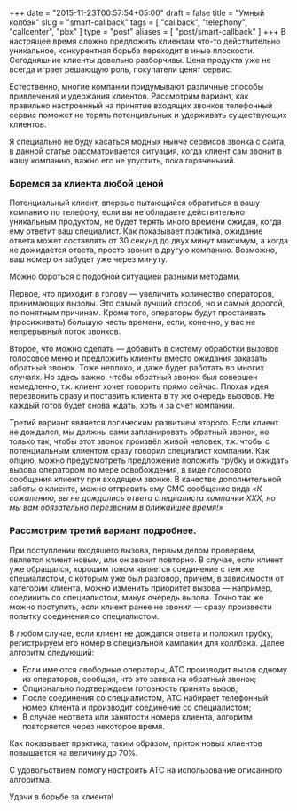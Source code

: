 +++
date = "2015-11-23T00:57:54+05:00"
draft = false
title = "Умный колбэк"
slug = "smart-callback"
tags = [ "callback", "telephony", "callcenter", "pbx" ]
type = "post"
aliases = [
	"post/smart-callback"
]
+++
В настоящее время сложно предложить клиентам что-то действительно уникальное, конкурентная борьба переходит в иные плоскости. Сегодняшние клиенты довольно разборчивы. Цена продукта уже не всегда играет решающую роль, покупатели ценят сервис.

Естественно, многие компании придумывают различные способы привлечения и удержания клиентов. Рассмотрим вариант, как правильно настроенный на принятие входящих звонков телефонный сервис поможет не терять потенциальных и удерживать существующих клиентов.

<!--more-->

Я специально не буду касаться модных нынче сервисов звонка с сайта, в данной статье рассматривается ситуация, когда клиент сам звонит в нашу компанию, важно его не упустить, пока горяченький.

### Боремся за клиента любой ценой

Потенциальный клиент, впервые пытающийся обратиться в вашу компанию по телефону, если вы не обладаете действительно уникальным продуктом, не будет терять много времени ожидая, когда ему ответит ваш специалист. Как показывает практика, ожидание ответа может составлять от 30 секунд до двух минут максимум, а когда не дожидается ответа, просто звонит в другую компанию. Возможно, ваш номер он забудет уже через минуту.

Можно бороться с подобной ситуацией разными методами.

Первое, что приходит в голову&nbsp;&mdash; увеличить количество операторов, принимающих вызовы. Это самый лучший способ, но и самый дорогой, по понятным причинам. Кроме того, операторы будут простаивать (просиживать) большую часть времени, если, конечно, у вас не непрерывный поток звонков.

Второе, что можно сделать&nbsp;&mdash; добавить в систему обработки вызовов голосовое меню и предложить клиенты вместо ожидания заказать обратный звонок. Тоже неплохо, и даже будет работать во многих случаях. Но здесь важно, чтобы обратный звонок был совершен немедленно, т.к. клиент хочет говорить прямо сейчас. Плохая идея перезвонить сразу и поставить клиента в ту же очередь вызовов. Не каждый готов будет снова ждать, хоть и за счет компании.

Третий вариант является логическим развитием второго. Если клиент не дождался, мы должны сами запланировать обратный звонок, но только так, чтобы этот звонок произвёл живой человек, т.к. чтобы с потенциальным клиентом сразу говорил специалист компании. Как опцию, можно предусмотреть предложение положить трубку и ожидать вызова оператором по мере освобождения, в виде голосового сообщения клиенту при входящем звонке. В качестве дополнительной заботы о клиенте, можно отправить ему СМС сообщение вида *&laquo;К сожалению, вы не дождались ответа специалиста компании ХХХ, но мы вам обязательно перезвоним в ближайшее время!&raquo;*

### Рассмотрим третий вариант подробнее.

При поступлении входящего вызова, первым делом проверяем, является клиент новым, или он звонит повторно. В случае, если клиент уже обращался, хорошим тоном является соединение с тем же специалистом, с которым уже был разговор, причем, в зависимости от категории клиента, можно изменить приоритет вызова&nbsp;&mdash; например, соединить со специалистом, минуя очередь вызова. Точно так же можно поступить, если клиент ранее не звонил&nbsp;&mdash; сразу произвести попытку соединения со специалистом.

В любом случае, если клиент не дождался ответа и положил трубку, регистрируем его номер в специальной кампании для коллбэка. Далее алгоритм следующий:

- Если имеются свободные операторы, АТС производит вызов одному из операторов, сообщая, что это заявка на обратный звонок;
- Опционально подтверждаем готовность принять вызов;
- После соединения со специалистом, АТС набирает телефонный номер клиента и производит соединение со специалистом;
- В случае неответа или занятости номера клиента, алгоритм повторяется через некоторое время.

Как показывает практика, таким образом, приток новых клиентов повышается на величину до 70%.

С удовольствием помогу настроить АТС на использование описанного алгоритма.

Удачи в борьбе за клиента!